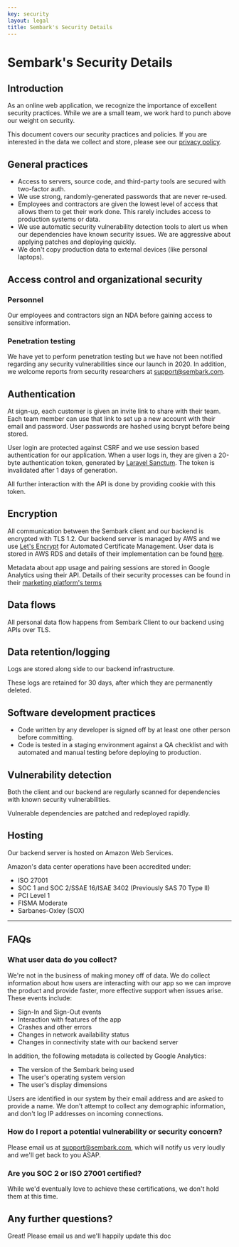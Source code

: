 ```yaml
---
key: security
layout: legal
title: Sembark's Security Details
---
```


# Sembark's Security Details

## Introduction

As an online web application, we recognize the importance of excellent security practices. While we are a small team, we work hard to punch above our weight on security.

This document covers our security practices and policies. If you are interested in the data we collect and store, please see our [privacy policy](/legal/privacy).

## General practices

- Access to servers, source code, and third-party tools are secured with two-factor auth.
- We use strong, randomly-generated passwords that are never re-used.
- Employees and contractors are given the lowest level of access that allows them to get their work done. This rarely includes access to production systems or data.
- We use automatic security vulnerability detection tools to alert us when our dependencies have known security issues. We are aggressive about applying patches and deploying quickly.
- We don't copy production data to external devices (like personal laptops).

## Access control and organizational security

### Personnel

Our employees and contractors sign an NDA before gaining access to sensitive information.

### Penetration testing

We have yet to perform penetration testing but we have not been notified regarding any security vulnerabilities since our launch in 2020. In addition, we welcome reports from security researchers at [support@sembark.com](mailto:support@sembark.com).

## Authentication

At sign-up, each customer is given an invite link to share with their team. Each team member can use that link to set up a new account with their email and password. User passwords are hashed using bcrypt before being stored.

User login are protected against CSRF and we use session based authentication for our application. When a user logs in, they are given a 20-byte authentication token, generated by [Laravel Sanctum](https://laravel.com/docs/8.x/sanctum#spa-authenticating). The token is invalidated after 1 days of generation.

All further interaction with the API is done by providing cookie with this token.

## Encryption

All communication between the Sembark client and our backend is encrypted with TLS 1.2. Our backend server is managed by AWS and we use [Let's Encrypt](https://letsencrypt.org/) for Automated Certificate Management. User data is stored in AWS RDS and details of their implementation can be found [here](https://aws.amazon.com/rds/features/security/).

Metadata about app usage and pairing sessions are stored in Google Analytics using their API. Details of their security processes can be found in their [marketing platform's terms](https://marketingplatform.google.com/about/analytics/terms/us/)

## Data flows

All personal data flow happens from Sembark Client to our backend using APIs over TLS.

## Data retention/logging

Logs are stored along side to our backend infrastructure.

These logs are retained for 30 days, after which they are permanently deleted.

## Software development practices

- Code written by any developer is signed off by at least one other person before committing.
- Code is tested in a staging environment against a QA checklist and with automated and manual testing before deploying to production.

## Vulnerability detection

Both the client and our backend are regularly scanned for dependencies with known security vulnerabilities.

Vulnerable dependencies are patched and redeployed rapidly.

## Hosting

Our backend server is hosted on Amazon Web Services.

Amazon's data center operations have been accredited under:

- ISO 27001
- SOC 1 and SOC 2/SSAE 16/ISAE 3402 (Previously SAS 70 Type II)
- PCI Level 1
- FISMA Moderate
- Sarbanes-Oxley (SOX)

---

## FAQs

### What user data do you collect?

We're not in the business of making money off of data. We do collect information about how users are interacting with our app so we can improve the product and provide faster, more effective support when issues arise. These events include:

- Sign-In and Sign-Out events
- Interaction with features of the app
- Crashes and other errors
- Changes in network availability status
- Changes in connectivity state with our backend server

In addition, the following metadata is collected by Google Analytics:

- The version of the Sembark being used
- The user's operating system version
- The user's display dimensions

Users are identified in our system by their email address and are asked to provide a name. We don't attempt to collect any demographic information, and don't log IP addresses on incoming connections.

### How do I report a potential vulnerability or security concern?

Please email us at support@sembark.com, which will notify us very loudly and we'll get back to you ASAP.

### Are you SOC 2 or ISO 27001 certified?

While we'd eventually love to achieve these certifications, we don't hold them at this time.

## Any further questions?

Great! Please email us and we'll happily update this doc
